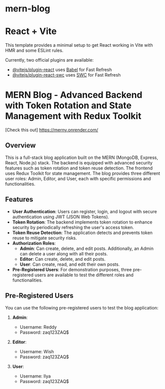 # mern-blog
# React + Vite

This template provides a minimal setup to get React working in Vite with HMR and some ESLint rules.

Currently, two official plugins are available:

- [@vitejs/plugin-react](https://github.com/vitejs/vite-plugin-react/blob/main/packages/plugin-react/README.md) uses [Babel](https://babeljs.io/) for Fast Refresh
- [@vitejs/plugin-react-swc](https://github.com/vitejs/vite-plugin-react-swc) uses [SWC](https://swc.rs/) for Fast Refresh


# MERN Blog - Advanced Backend with Token Rotation and State Management with Redux Toolkit
 [Check this out] https://merny.onrender.com/


## Overview

This is a full-stack blog application built on the MERN (MongoDB, Express, React, Node.js) stack. The backend is equipped with advanced security features such as token rotation and token reuse detection. The frontend uses Redux Toolkit for state management. The blog provides three different user roles: Admin, Editor, and User, each with specific permissions and functionalities.

## Features

- **User Authentication**: Users can register, login, and logout with secure authentication using JWT (JSON Web Tokens).
- **Token Rotation**: The backend implements token rotation to enhance security by periodically refreshing the user's access token.
- **Token Reuse Detection**: The application detects and prevents token reuse to mitigate security risks.
- **Authorization Roles**:
    - **Admin**: Can create, delete, and edit posts. Additionally, an Admin can delete a user along with all their posts.
    - **Editor**: Can create, delete, and edit posts.
    - **User**: Can create, read, and edit their own posts.
- **Pre-Registered Users**: For demonstration purposes, three pre-registered users are available to test the different roles and functionalities.

## Pre-Registered Users

You can use the following pre-registered users to test the blog application:

1. **Admin**:
    - Username: Reddy
    - Password: zaq123ZAQ$

2. **Editor**:
    - Username: Wish
    - Password: zaq123ZAQ$

3. **User**:
    - Username: Ilya
    - Password: zaq123ZAQ$
